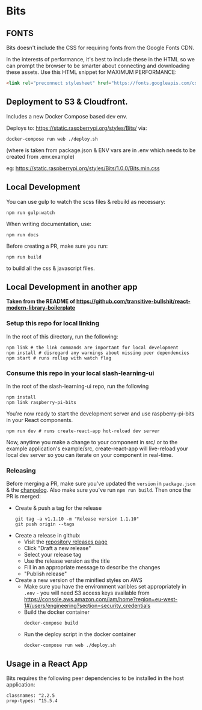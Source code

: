 # Bits

## FONTS

Bits doesn't include the CSS for requiring fonts from the Google Fonts CDN.

In the interests of performance, it's best to include these in the HTML so we can prompt the browser to be smarter about connecting and downloading these assets. Use this HTML snippet for MAXIMUM PERFORMANCE:

```html
<link rel="preconnect stylesheet" href="https://fonts.googleapis.com/css?family=Rubik:300,500,700|Space+Mono" media="all" type="text/css" crossorigin />
```

## Deployment to S3 & Cloudfront.

Includes a new Docker Compose based dev env.

Deploys to: https://static.raspberrypi.org/styles/Bits/<version> via:

`docker-compose run web ./deploy.sh`

(where <version> is taken from package.json & ENV vars are in .env which needs to be created from .env.example)

eg: https://static.raspberrypi.org/styles/Bits/1.0.0/Bits.min.css

## Local Development

You can use gulp to watch the scss files & rebuild as necessary:
```
npm run gulp:watch
```

When writing documentation, use:
```
npm run docs
```

Before creating a PR, make sure you run:
```
npm run build
```
to build all the css & javascript files.

## Local Development in another app

**Taken from the README of https://github.com/transitive-bullshit/react-modern-library-boilerplate**

### Setup this repo for local linking

In the root of this directory, run the following:

    npm link # the link commands are important for local development
    npm install # disregard any warnings about missing peer dependencies
    npm start # runs rollup with watch flag

### Consume this repo in your local slash-learning-ui

In the root of the slash-learning-ui repo, run the following

    npm install
    npm link raspberry-pi-bits

You're now ready to start the development server and use raspberry-pi-bits in your React components.

    npm run dev # runs create-react-app hot-reload dev server

Now, anytime you make a change to your component in src/ or to the example application's example/src, create-react-app will live-reload your local dev server so you can iterate on your component in real-time.

### Releasing

Before merging a PR, make sure you've updated the `version` in `package.json` & the [changelog](./CHANGELOG.md).
Also make sure you've run `npm run build`.
Then once the PR is merged:
* Create & push a tag for the release
  ```
  git tag -a v1.1.10 -m "Release version 1.1.10"
  git push origin --tags
  ```
* Create a release in github:
    * Visit the [repository releases page](https://github.com/RaspberryPiFoundation/Bits/releases)
    * Click "Draft a new release"
    * Select your release tag
    * Use the release version as the title
    * Fill in an appropriate message to describe the changes
    * "Publish release"
* Create a new version of the minified styles on AWS
    * Make sure you have the environment varibles set appropriately in `.env` - you will need S3 access keys available from https://console.aws.amazon.com/iam/home?region=eu-west-1#/users/engineering?section=security_credentials
    * Build the docker container
      ```
      docker-compose build
      ```
    * Run the deploy script in the docker container
      ```
      docker-compose run web ./deploy.sh
      ```


## Usage in a React App

Bits requires the following peer dependencies to be installed in the host application:

```
classnames: ^2.2.5
prop-types: ^15.5.4
```
